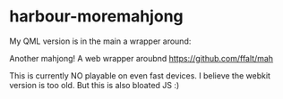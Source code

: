 # harbour-moremahjong
My QML version is in the main a wrapper around:

Another mahjong! A web wrapper aroubnd https://github.com/ffalt/mah

This is currently NO playable on even fast devices. I believe the webkit version is too old. But this is also bloated JS :)
